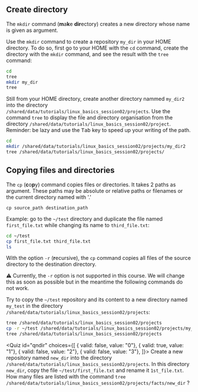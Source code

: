 <script>
import Quiz from "components/Quiz.svelte";
</script>

## Create directory

The `mkdir` command (**m**a**k**e **dir**ectory) creates a new directory whose name is given as argument.

Use the `mkdir` command to create a repository `my_dir` in your HOME directory. To do so, first go to your HOME with the `cd` command, create the directory with the `mkdir` command, and see the result with the `tree` command:

```bash
cd
tree
mkdir my_dir
tree
```

Still from your HOME directory, create another directory nammed `my_dir2` into the directory `/shared/data/tutorials/linux_basics_session02/projects`. 
Use the command `tree` to display the file and directory organisation from the directory `/shared/data/tutorials/linux_basics_session02/project`. Reminder: be lazy and use the <kbd>Tab</kbd> key to speed up your writing of the path.

```bash
cd
mkdir /shared/data/tutorials/linux_basics_session02/projects/my_dir2
tree /shared/data/tutorials/linux_basics_session02/projects/
```

## Copying files and directories

The `cp` (**c**o**p**y) command copies files or directories. It takes 2 paths as argument. These paths may be absolute or relative paths or filenames or the current directory named with '.'


`cp source_path destination_path`


Example: go to the `~/test` directory and duplicate the file named `first_file.txt` while changing its name to `third_file.txt`:

```bash
cd ~/test
cp first_file.txt third_file.txt
ls 
```

With the option `-r` (**r**ecursive), the `cp` command copies all files of the source directory to the destination directory.

⚠️ Currently, the `-r` option is not supported in this course. We will change this as soon as possible but in the meantime the following commands do not work.

Try to copy the `~/test` repository and its content to a new directory named `my_test` in the directory `/shared/data/tutorials/linux_basics_session02/projects`:

```bash
tree /shared/data/tutorials/linux_basics_session02/projects
cp -r ~/test /shared/data/tutorials/linux_basics_session02/projects/my_test
tree /shared/data/tutorials/linux_basics_session02/projects
```

<Quiz id="qndir" choices={[
	{ valid: false, value: "0"},
	{ valid: true, value: "1"},
	{ valid: false, value: "2"},
	{ valid: false, value: "3"},
]}>
	<span slot="prompt">
		Create a new repository named `new_dir` into the directory `/shared/data/tutorials/linux_basics_session02/projects`. In this directory `new_dir`, copy the file `~/test/first_file.txt` and rename it `1st_file.txt`. How many files are listed with the command `tree /shared/data/tutorials/linux_basics_session02/projects/facts/new_dir` ?
	</span>
</Quiz>

